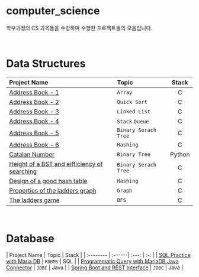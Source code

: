 # computer_science

학부과정의 CS 과목들을 수강하며 수행한 프로젝트들의 모음입니다.

<br/>

# Data Structures

| Project Name | Topic | Stack | 
| :-------- | :------| :---: | 
| [Address Book - 1](https://github.com/24siefil/Computer_Science/tree/main/DS/ds_hw1) | `Array` | C |
| [Address Book - 2](https://github.com/24siefil/Computer_Science/tree/main/DS/ds_hw2) | `Quick Sort` | C |
| [Address Book - 3](https://github.com/24siefil/Computer_Science/tree/main/DS/ds_hw3) | `Linked List` | C |
| [Address Book - 4](https://github.com/24siefil/Computer_Science/tree/main/DS/ds_hw4) | `Stack` `Queue` | C |
| [Address Book - 5](https://github.com/24siefil/Computer_Science/tree/main/DS/ds_hw5) | `Binary Serach Tree` | C |
| [Address Book - 6](https://github.com/24siefil/Computer_Science/tree/main/DS/ds_hw6) | `Hashing` | C |
| [Catalan Number](https://github.com/24siefil/Computer_Science/tree/main/DS/ds_whw1) | `Binary Tree` | Python |
| [Height of a BST and eifficiency of searching](https://github.com/24siefil/Computer_Science/tree/main/DS/ds_whw2) | `Binary Serach Tree` | C |
| [Design of a good hash table](https://github.com/24siefil/Computer_Science/tree/main/DS/ds_whw3) | `Hashing` | C |
| [Properties of the ladders graph](https://github.com/24siefil/Computer_Science/tree/main/DS/ds_whw4) | `Graph` | C |
| [The ladders game](https://github.com/24siefil/Computer_Science/tree/main/DS/ds_hw7) | `BFS` | C |

<br/>


# Database

| Project Name | Topic | Stack | 
| :-------- | :------| :---: | :-: |
| [SQL Practice with Maria DB](https://www.notion.so/24siefil/Maria-DB-and-SQL-Practice-75bb110d7245478a980d25cde6f28e88) | `RDBMS` | SQL |
| [Programmatic Query with MariaDB Java Connector](https://github.com/24siefil/Computer_Science/tree/main/DB/db_hw2) | `JDBC` | Java |
| [Spring Boot and REST Interface](https://github.com/24siefil/Computer_Science/tree/main/DB/db_hw3) | `JDBC` | Java |

<br/>
